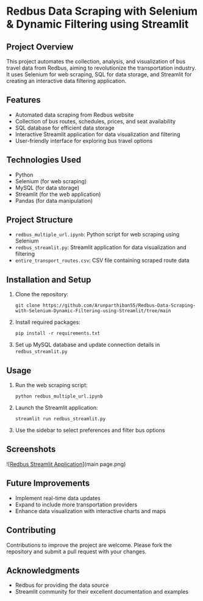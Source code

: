 
# Redbus Data Scraping with Selenium & Dynamic Filtering using Streamlit

## Project Overview
This project automates the collection, analysis, and visualization of bus travel data from Redbus, aiming to revolutionize the transportation industry. It uses Selenium for web scraping, SQL for data storage, and Streamlit for creating an interactive data filtering application.

## Features
- Automated data scraping from Redbus website
- Collection of bus routes, schedules, prices, and seat availability
- SQL database for efficient data storage
- Interactive Streamlit application for data visualization and filtering
- User-friendly interface for exploring bus travel options

## Technologies Used
- Python
- Selenium (for web scraping)
- MySQL (for data storage)
- Streamlit (for the web application)
- Pandas (for data manipulation)

## Project Structure
- `redbus_multiple_url.ipynb`: Python script for web scraping using Selenium
- `redbus_streamlit.py`: Streamlit application for data visualization and filtering
- `entire_transport_routes.csv`: CSV file containing scraped route data

## Installation and Setup
1. Clone the repository:
   ```
   git clone https://github.com/Arunparthiban55/Redbus-Data-Scraping-with-Selenium-Dynamic-Filtering-using-Streamlit/tree/main
   ```
2. Install required packages:
   ```
   pip install -r requirements.txt
   ```
3. Set up MySQL database and update connection details in `redbus_streamlit.py`

## Usage
1. Run the web scraping script:
   ```
   python redbus_multiple_url.ipynb
   ```
2. Launch the Streamlit application:
   ```
   streamlit run redbus_streamlit.py
   ```
3. Use the sidebar to select preferences and filter bus options

## Screenshots
![[Redbus Streamlit Application](https://github.com/Arunparthiban55/Redbus-Data-Scraping-with-Selenium-Dynamic-Filtering-using-Streamlit/tree/main)](main page.png)

## Future Improvements
- Implement real-time data updates
- Expand to include more transportation providers
- Enhance data visualization with interactive charts and maps

## Contributing
Contributions to improve the project are welcome. Please fork the repository and submit a pull request with your changes.

## Acknowledgments
- Redbus for providing the data source
- Streamlit community for their excellent documentation and examples
          
